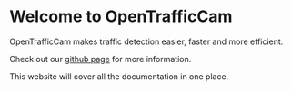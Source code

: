 # Welcome to Open**Traffic**Cam

OpenTrafficCam makes traffic detection easier, faster and more efficient.

Check out our [github page](https://github.com/OpenTrafficCam) for more information.

This website will cover all the documentation in one place.
